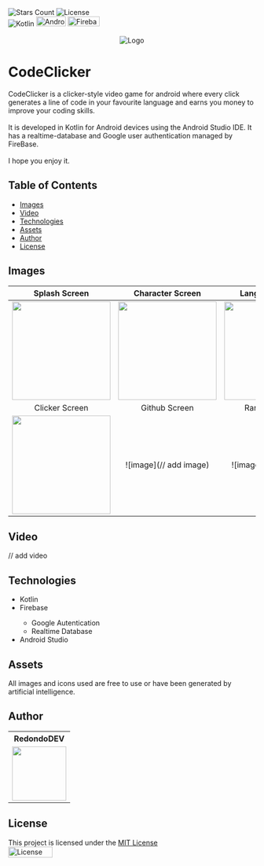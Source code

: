 <div id="Badges1">
    <img alt="Stars Count" src="https://img.shields.io/github/stars/RedondoDev/RandomChamp?style=flat-square&color=yellow">
    <img alt="License" src="https://img.shields.io/github/license/RedondoDev/CodeClicker?style=flat-square&color=rgb(18%2C%20145%2C%2082)">    
</div>
<div id="Badges2">
    <img alt="Kotlin" src="https://img.shields.io/badge/Kotlin-0095D5?&style=flat-square&logo=kotlin&logoColor=white&color=rgb(18%2C145%2C182)">
    <img alt="Android" src="https://img.shields.io/badge/Android-3DDC84?style=for-the-badge&logo=android&logoColor=white&color=white)" width="60" height="20">
    <img alt="Firebase" src="https://img.shields.io/badge/firebase-a08021?style=for-the-badge&logo=firebase&logoColor=white&color=de3308" width="65" height="20">
</div>

<br>

<div align="center">
    <img alt="Logo" src="https://github.com/user-attachments/assets/04fc3887-ae38-4eae-b5c9-43f40762c3a8">
</div>

# CodeClicker
CodeClicker is a clicker-style video game for android where every click generates a line of code in your favourite language and earns you money to improve your coding skills.
<br><br>
It is developed in Kotlin for Android devices using the Android Studio IDE. It has a realtime-database and Google user authentication managed by FireBase.
<br><br>
I hope you enjoy it.

## Table of Contents
- [Images](#images)
- [Video](#video)
- [Technologies](#technologies)
- [Assets](#assets)
- [Author](#author)
- [License](#license)

## Images
| Splash Screen | Character Screen | Language Screen |
|:---:|:---:|:---:|
|<img src="https://github.com/user-attachments/assets/21528600-8b93-43f3-a938-a60af25a51e2" width="200"/>|<img src="https://github.com/user-attachments/assets/91d81f27-f961-43e3-b607-1461cf3dbf29" width="200"/>|<img src="https://github.com/user-attachments/assets/2d579645-c390-4b91-b1be-df807f127206" width="200"/>|
| Clicker Screen | Github Screen | Ranking Screen |
|<img src="https://github.com/user-attachments/assets/2c24f3e9-aaba-42fd-ad84-3ddb26893af7" width="200"/>|![image](// add image)|![image](// add image)|

## Video
// add video

## Technologies
<ul>
    <li>Kotlin</li>
    <li>Firebase</li>
    <ul>
      <li>Google Autentication</li>
      <li>Realtime Database</li>
    </ul>
    <li>Android Studio</li>
</ul>

## Assets
All images and icons used are free to use or have been generated by artificial intelligence.

## Author
<table>
    <tr>
        <th>RedondoDEV</th>    
    </tr>
    <tr>        
        <td>
            <a href="https://github.com/RedondoDev">
                <img src="https://avatars.githubusercontent.com/u/163606882?v=1" width="110px"> 
            </a>
        </td>
    </tr>
</table>

## License
This project is licensed under the [MIT License](LICENSE)    
<img alt="License" src="https://img.shields.io/github/license/RedondoDev/CodeClicker?style=flat-square&color=rgb(18%2C%20145%2C%2082)" width="90" height="22">    
